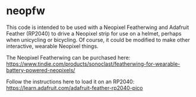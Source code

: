 # neopfw

This code is intended to be used with a Neopixel Featherwing and Adafruit Feather (RP2040) to drive a Neopixel strip for use on a helmet, perhaps when unicycling or bicycling. Of course, it could be modified to make other interactive, wearable Neopixel things.

The Neopixel Featherwing can be purchased here: https://www.tindie.com/products/sonoclast/featherwing-for-wearable-battery-powered-neopixels/

Follow the instructions here to load it on an RP2040: https://learn.adafruit.com/adafruit-feather-rp2040-pico
